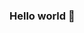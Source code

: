 ### Hello world 👋

<!--
**Aebjohn/aebjohn** is a ✨ _special_ ✨ repository because its `README.md` (this file) appears on your GitHub profile.

- 🔭 Student @UChicago. Learning @DipperPartners. Incoming @JPMorgan.
- 💬 Musings on business, tech & history 
- 📫 atomas@hey.com
- ⚡ Fun fact: My full name (ABE-JOHN) was inspired by my mom's favorite Andrew Lloyd Webber character, John Valjean from Les Miserables.
-->
